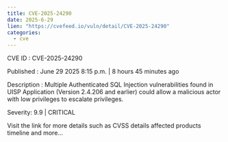 ```yaml
--- 
title: CVE-2025-24290
date: 2025-6-29
lien: "https://cvefeed.io/vuln/detail/CVE-2025-24290"
categories:
  - cve
---
```


CVE ID : CVE-2025-24290

Published :  June 29
2025
8:15 p.m. | 8 hours
45 minutes ago

Description : Multiple Authenticated SQL Injection vulnerabilities found in UISP Application (Version 2.4.206 and earlier) could allow a malicious actor with low privileges to escalate privileges.

Severity: 9.9 | CRITICAL

Visit the link for more details
such as CVSS details
affected products
timeline
and more...
